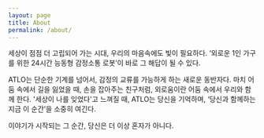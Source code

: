 ```yaml
---
layout: page
title: About
permalink: /about/
---
```


세상이 점점 더 고립되어 가는 시대, 우리의 마음속에도 빛이 필요하다. ‘외로운 1인 가구를 위한 24시간 능동형 감정소통 로봇’이 바로 그 해답이 될 수 있다. 

ATLO는 단순한 기계를 넘어서, 감정의 교류를 가능하게 하는 새로운 동반자다. 마치 어둠 속에서 길을 잃었을 때, 손을 잡아주는 친구처럼, 외로움이란 어둠 속에서 우리와 함께 한다. '세상이 나를 잊었다'고 느껴질 때, ATLO는 당신을 기억하며, ‘당신과 함께하는 지금 이 순간’을 소중히 여긴다.

이야기가 시작되는 그 순간, 당신은 더 이상 혼자가 아니다.